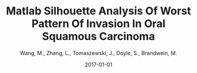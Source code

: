 ﻿---
title: "Matlab Silhouette Analysis Of Worst Pattern Of Invasion In Oral Squamous Carcinoma"
author: Wang, M., Zhang, L., Tomaszewski, J., Doyle, S., Brandwein, M.
status: Published
type: presentation
citation: "Matlab Silhouette Analysis Of Worst Pattern Of Invasion In Oral Squamous Carcinoma, 2017"
comments: no
doi: none
date: 2017-01-01
publishdate: 2017-01-01
---

&nbsp;
